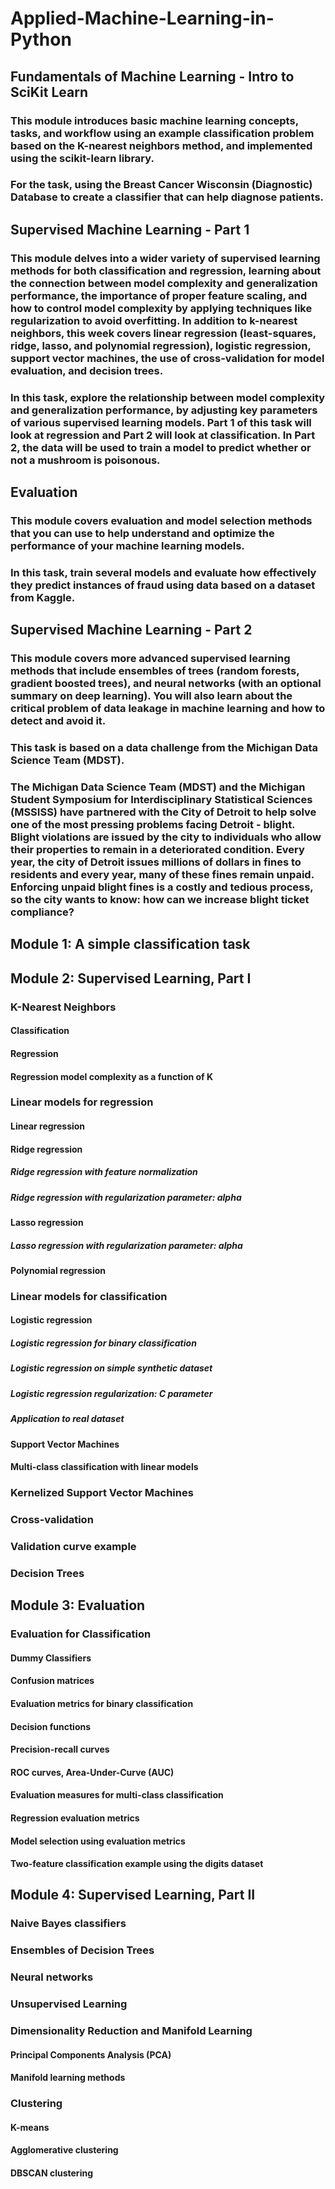 # Applied-Machine-Learning-in-Python
## Fundamentals of Machine Learning - Intro to SciKit Learn
### This module introduces basic machine learning concepts, tasks, and workflow using an example classification problem based on the K-nearest neighbors method, and implemented using the scikit-learn library.
### For the task, using the Breast Cancer Wisconsin (Diagnostic) Database to create a classifier that can help diagnose patients.
## Supervised Machine Learning - Part 1
### This module delves into a wider variety of supervised learning methods for both classification and regression, learning about the connection between model complexity and generalization performance, the importance of proper feature scaling, and how to control model complexity by applying techniques like regularization to avoid overfitting. In addition to k-nearest neighbors, this week covers linear regression (least-squares, ridge, lasso, and polynomial regression), logistic regression, support vector machines, the use of cross-validation for model evaluation, and decision trees.
### In this task, explore the relationship between model complexity and generalization performance, by adjusting key parameters of various supervised learning models. Part 1 of this task will look at regression and Part 2 will look at classification. In Part 2, the data will be used to train a model to predict whether or not a mushroom is poisonous.
## Evaluation
### This module covers evaluation and model selection methods that you can use to help understand and optimize the performance of your machine learning models.
### In this task, train several models and evaluate how effectively they predict instances of fraud using data based on a dataset from Kaggle.
## Supervised Machine Learning - Part 2
### This module covers more advanced supervised learning methods that include ensembles of trees (random forests, gradient boosted trees), and neural networks (with an optional summary on deep learning). You will also learn about the critical problem of data leakage in machine learning and how to detect and avoid it.
### This task is based on a data challenge from the Michigan Data Science Team (MDST).
### The Michigan Data Science Team (MDST) and the Michigan Student Symposium for Interdisciplinary Statistical Sciences (MSSISS) have partnered with the City of Detroit to help solve one of the most pressing problems facing Detroit - blight. Blight violations are issued by the city to individuals who allow their properties to remain in a deteriorated condition. Every year, the city of Detroit issues millions of dollars in fines to residents and every year, many of these fines remain unpaid. Enforcing unpaid blight fines is a costly and tedious process, so the city wants to know: how can we increase blight ticket compliance?

## Module 1: A simple classification task
## Module 2: Supervised Learning, Part I
### K-Nearest Neighbors
#### Classification
#### Regression
#### Regression model complexity as a function of K
### Linear models for regression
#### Linear regression
#### Ridge regression
##### Ridge regression with feature normalization
##### Ridge regression with regularization parameter: alpha
#### Lasso regression
##### Lasso regression with regularization parameter: alpha
#### Polynomial regression
### Linear models for classification
#### Logistic regression
##### Logistic regression for binary classification
##### Logistic regression on simple synthetic dataset
##### Logistic regression regularization: C parameter
##### Application to real dataset
#### Support Vector Machines
#### Multi-class classification with linear models
### Kernelized Support Vector Machines
### Cross-validation
### Validation curve example
### Decision Trees
## Module 3: Evaluation
### Evaluation for Classification
#### Dummy Classifiers
#### Confusion matrices
#### Evaluation metrics for binary classification
#### Decision functions
#### Precision-recall curves
#### ROC curves, Area-Under-Curve (AUC)
#### Evaluation measures for multi-class classification
#### Regression evaluation metrics
#### Model selection using evaluation metrics
#### Two-feature classification example using the digits dataset
## Module 4: Supervised Learning, Part II
### Naive Bayes classifiers
### Ensembles of Decision Trees
### Neural networks
### Unsupervised Learning
### Dimensionality Reduction and Manifold Learning
#### Principal Components Analysis (PCA)
#### Manifold learning methods
### Clustering
#### K-means
#### Agglomerative clustering
#### DBSCAN clustering


